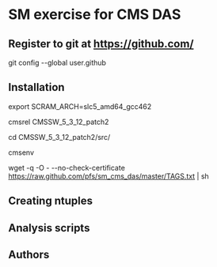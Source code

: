 SM exercise for CMS DAS
=======================

Register to git at https://github.com/ 
-------------------------------------

git config --global user.github <your github username>

Installation
------------

export SCRAM_ARCH=slc5_amd64_gcc462

cmsrel CMSSW_5_3_12_patch2

cd CMSSW_5_3_12_patch2/src/

cmsenv

wget -q -O - --no-check-certificate https://raw.github.com/pfs/sm_cms_das/master/TAGS.txt | sh

Creating ntuples
----------------

Analysis scripts
----------------


Authors
-------